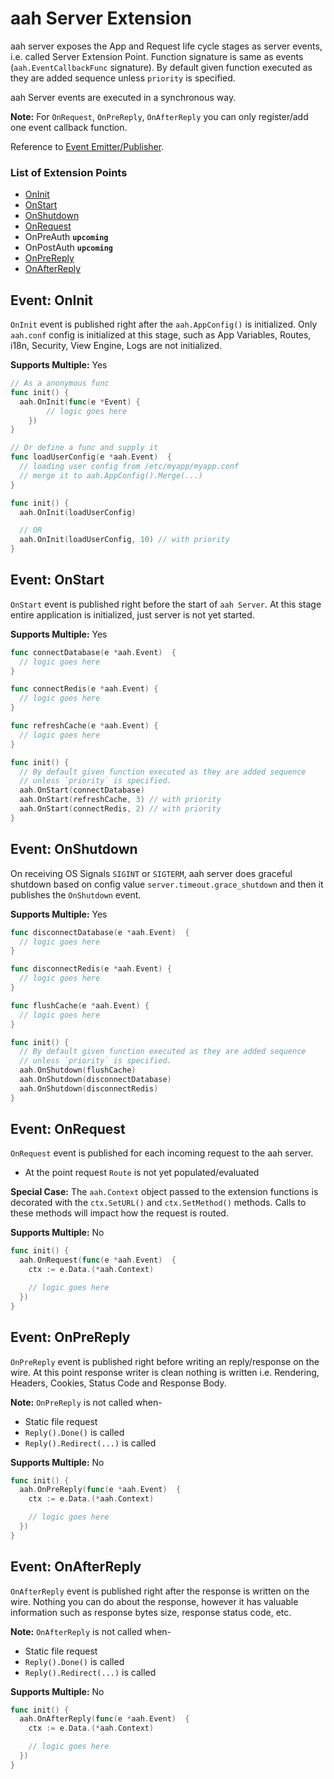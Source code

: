 # aah Server Extension

aah server exposes the App and Request life cycle stages as server events, i.e. called Server Extension Point. Function signature is same as events (`aah.EventCallbackFunc` signature). By default given function executed as they are added sequence unless `priority` is specified.

aah Server events are executed in a synchronous way.

**Note:** For `OnRequest`, `OnPreReply`, `OnAfterReply` you can only register/add one event callback function.

Reference to [Event Emitter/Publisher](event-publisher.html).

### List of Extension Points

  * [OnInit](#event-oninit)
  * [OnStart](#event-onstart)
  * [OnShutdown](#event-onshutdown)
  * [OnRequest](#event-onrequest)
  * OnPreAuth **`upcoming`**
  * OnPostAuth **`upcoming`**
  * [OnPreReply](#event-onprereply)
  * [OnAfterReply](#event-onafterreply)

## Event: OnInit

`OnInit` event is published right after the `aah.AppConfig()` is initialized. Only `aah.conf` config is initialized at this stage, such as App Variables, Routes, i18n, Security, View Engine, Logs are not initialized.

**Supports Multiple:** Yes

```go
// As a anonymous func
func init() {
  aah.OnInit(func(e *Event) {
		// logic goes here
	})
}

// Or define a func and supply it
func loadUserConfig(e *aah.Event)  {
  // loading user config from /etc/myapp/myapp.conf
  // merge it to aah.AppConfig().Merge(...)
}

func init() {
  aah.OnInit(loadUserConfig)

  // OR
  aah.OnInit(loadUserConfig, 10) // with priority
}
```

## Event: OnStart

`OnStart` event is published right before the start of `aah Server`. At this stage entire application is initialized, just server is not yet started.

**Supports Multiple:** Yes

```go
func connectDatabase(e *aah.Event)  {
  // logic goes here
}

func connectRedis(e *aah.Event) {
  // logic goes here
}

func refreshCache(e *aah.Event) {
  // logic goes here
}

func init() {
  // By default given function executed as they are added sequence
  // unless `priority` is specified.
  aah.OnStart(connectDatabase)
  aah.OnStart(refreshCache, 3) // with priority
  aah.OnStart(connectRedis, 2) // with priority
}
```

## Event: OnShutdown

On receiving OS Signals `SIGINT` or `SIGTERM`, aah server does graceful shutdown based on config value `server.timeout.grace_shutdown` and then it publishes the `OnShutdown` event.

**Supports Multiple:** Yes

```go
func disconnectDatabase(e *aah.Event)  {
  // logic goes here
}

func disconnectRedis(e *aah.Event) {
  // logic goes here
}

func flushCache(e *aah.Event) {
  // logic goes here
}

func init() {
  // By default given function executed as they are added sequence
  // unless `priority` is specified.
  aah.OnShutdown(flushCache)
  aah.OnShutdown(disconnectDatabase)
  aah.OnShutdown(disconnectRedis)
}
```

## Event: OnRequest

`OnRequest` event is published for each incoming request to the aah server.

  * At the point request `Route` is not yet populated/evaluated

**Special Case:** The `aah.Context` object passed to the extension functions is decorated with the `ctx.SetURL()` and `ctx.SetMethod()` methods. Calls to these methods will impact how the request is routed.

**Supports Multiple:** No

```go
func init() {
  aah.OnRequest(func(e *aah.Event)  {
    ctx := e.Data.(*aah.Context)

    // logic goes here
  })
}
```

## Event: OnPreReply

`OnPreReply` event is published right before writing an reply/response on the wire. At this point response writer is clean nothing is written i.e. Rendering, Headers, Cookies, Status Code and Response Body.

**Note:** `OnPreReply` is not called when-

  * Static file request
  * `Reply().Done()` is called
  * `Reply().Redirect(...)` is called

**Supports Multiple:** No

```go
func init() {
  aah.OnPreReply(func(e *aah.Event)  {
    ctx := e.Data.(*aah.Context)

    // logic goes here
  })
}
```

## Event: OnAfterReply

`OnAfterReply` event is published right after the response is written on the wire. Nothing you can do about the response, however it has valuable information such as response bytes size, response status code, etc.

**Note:** `OnAfterReply` is not called when-

  * Static file request
  * `Reply().Done()` is called
  * `Reply().Redirect(...)` is called

  **Supports Multiple:** No

  ```go
  func init() {
    aah.OnAfterReply(func(e *aah.Event)  {
      ctx := e.Data.(*aah.Context)

      // logic goes here
    })
  }
  ```
